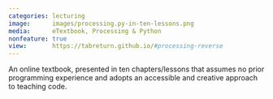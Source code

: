 ```yaml
---
categories: lecturing
image:      images/processing.py-in-ten-lessons.png
media:      eTextbook, Processing & Python
nonfeature: true
view:       https://tabreturn.github.io/#processing-reverse
---
```

An online textbook, presented in ten chapters/lessons that assumes no prior
programming experience and adopts an accessible and creative approach to
teaching code.
